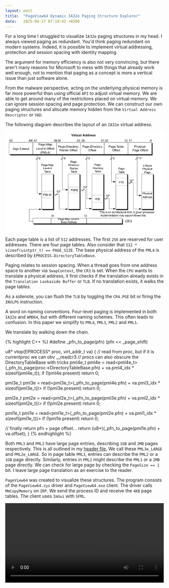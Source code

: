 ```yaml
---
layout: post
title:  "PageView64 Dynamic IA32e Paging Structure Explorer"
date:   2025-04-17 07:19:42 +0200
---
```


For a long time I struggled to visualize `IA32e` paging structures in my head. I always viewed paging as redundant. You'd think paging redundant on modern systems. Indeed, it is possible to implement virtual addressing, protection and session spacing with identity mapping.

The argument for memory efficiency is also not very convincing, but there aren't many reasons for Microsoft to mess with things that already work well enough, not to mention that paging as a concept is more a vertical issue than just software alone.

From the malware perspective, acting on the underlying physical memory is far more powerful than using official `API` to adjust virtual memory. We are able to get around many of the restrictions placed on virtual memory. We can ignore session spacing and page protection. We can construct our own paging structures and allocate memory hidden from the `Virtual Address Descriptor` or `VAD`.

The following diagram describes the layout of an `IA32e` virtual address.

![IA32e Paging Overview](/assets/4_level_paging.png)

Each page table is a list of `512` addresses. The first `256` are reserved for user addresses. There are four page tables. Also consider that `512 * sizeof(uintptr_t) == PAGE_SIZE`. The base physical address of the `PML4` is described by `EPROCESS.DirectoryTableBase`.

Paging relates to session spacing. When a thread goes from one address space to another via `SwapContext`, the `CR3` is set. When the `CPU` wants to translate a physical address, it first checks if the translation already exists in the `Translation Lookaside Buffer` or `TLB`. If no translation exists, it walks the page tables.

As a sidenote, you can flush the `TLB` by toggling the `CR4.PGE` bit or firing the `INVLPG` instruction.

A word on naming conventions. Four-level paging is implemented in both `IA32e` and `AMD64`, but with different naming schemes. This often leads to confusion. In this paper we simplify to `PML4`, `PML3`, `PML2` and `PML1`.

We translate by walking down the chain.

{% highlight C++ %}
#define _pfn_to_page(pfn) (pfn << _page_shift)

u8* vtop(EPROCESS* proc, virt_addr_t va)
{
  // read from proc, but if it is currentproc we can obv __readcr3
  // procs can also obscure the DirectoryTableBase with tricks
  pml4e_t pml4e = read<pml4e_t>(_pfn_to_page(proc->DirectoryTableBase.pfn) + va.pml4_idx * sizeof(pml4e_t));
  if (!pml4e.present)
    return 0;
  
  pml3e_t pml3e = read<pml3e_t>(_pfn_to_page(pml4e.pfn) + va.pml3_idx * sizeof(pml3e_t))>
  if (!pml3e.present)
    return 0;

  pml2e_t pml2e = read<pml2e_t>(_pfn_to_page(pml3e.pfn) + va.pml2_idx * sizeof(pml2e_t))>
  if (!pml2e.present)
    return 0;

  pml1e_t pml1e = read<pml1e_t>(_pfn_to_page(pml2e.pfn) + va.pml1_idx * sizeof(pml1e_t))>
  if (!pml1e.present)
    return 0;
  
  // finally return pfn + page offset...
  return (u8*)(_pfn_to_page(pml1e.pfn) + va.offset);
}
{% endhighlight %}

Both `PML3` and `PML2` have large page entries, describing `1GB` and `2MB` pages respectively. This is all outlined in my [header file.](https://gist.github.com/hLunaaa/f23a48775bbe5425b4825eefcebf1197) We call these `PML3e_LARGE` and `PML2e_LARGE`. So in page table `PML3`, entries can describe the `PML2` or a `1GB` page directly. Similarly, entries in `PML2` might describe the `PML1` or a `2MB` page directly. We can check for large page by checking the `PageSize == 1` bit. I leave large page translation as an exercise to the reader.

`PageView64` was created to visualize these structures. The program consists of the `PageView64.sys` driver and `PageView64.exe` client. The driver calls `MmCopyMemory` on `IRP`. We send the process ID and receive the `4KB` page tables. The client uses `ImGui` with `SFML`.

<video width="100%" controls="controls"><source src="/assets/PageView64.mp4"></video>
